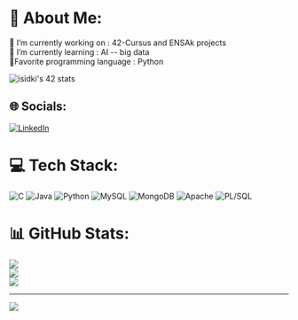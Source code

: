 # 💫 About Me:
🔭 I’m currently working on  : 42-Cursus and ENSAk projects<br>🌱 I’m currently learning  :  AI -- big data<br>💯Favorite programming language : Python<br>

![isidki's 42 stats](https://badge.mediaplus.ma/darkgray/isidki)
## 🌐 Socials:
[![LinkedIn](https://img.shields.io/badge/LinkedIn-%230077B5.svg?logo=linkedin&logoColor=white)](https://linkedin.com/in/imane-sidki) 

# 💻 Tech Stack:
![C](https://img.shields.io/badge/c-%2300599C.svg?style=for-the-badge&logo=c&logoColor=white) ![Java](https://img.shields.io/badge/java-%23ED8B00.svg?style=for-the-badge&logo=java&logoColor=white) ![Python](https://img.shields.io/badge/python-3670A0?style=for-the-badge&logo=python&logoColor=ffdd54) ![MySQL](https://img.shields.io/badge/mysql-%2300f.svg?style=for-the-badge&logo=mysql&logoColor=white) ![MongoDB](https://img.shields.io/badge/MongoDB-%234ea94b.svg?style=for-the-badge&logo=mongodb&logoColor=white) ![Apache](https://img.shields.io/badge/apache-%23D42029.svg?style=for-the-badge&logo=apache&logoColor=white) ![PL/SQL](https://img.shields.io/badge/plsql-%2300f.svg?style=for-the-badge&logo=plsql&logoColor=white)
# 📊 GitHub Stats:
![](https://github-readme-stats.vercel.app/api?username=imane-hu&theme=jolly&hide_border=false&include_all_commits=false&count_private=false)<br/>
![](https://github-readme-streak-stats.herokuapp.com/?user=imane-hu&theme=jolly&hide_border=false)<br/>
![](https://github-readme-stats.vercel.app/api/top-langs/?username=imane-hu&theme=jolly&hide_border=false&include_all_commits=false&count_private=false&layout=compact)

---
[![](https://visitcount.itsvg.in/api?id=imane-hu&icon=0&color=0)](https://visitcount.itsvg.in)

